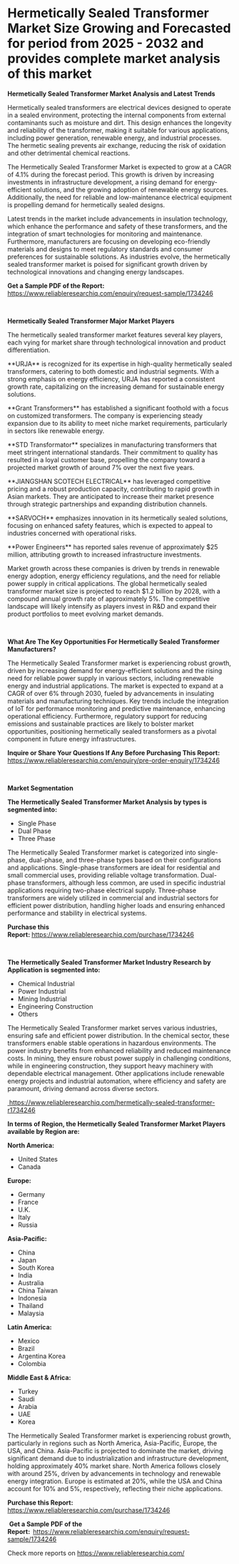 <p><h1>Hermetically Sealed Transformer Market Size Growing and Forecasted for period from 2025 - 2032 and provides complete market analysis of this market</h1></p><p><strong>Hermetically Sealed Transformer Market Analysis and Latest Trends</strong></p>
<p><p>Hermetically sealed transformers are electrical devices designed to operate in a sealed environment, protecting the internal components from external contaminants such as moisture and dirt. This design enhances the longevity and reliability of the transformer, making it suitable for various applications, including power generation, renewable energy, and industrial processes. The hermetic sealing prevents air exchange, reducing the risk of oxidation and other detrimental chemical reactions.</p><p>The Hermetically Sealed Transformer Market is expected to grow at a CAGR of 4.1% during the forecast period. This growth is driven by increasing investments in infrastructure development, a rising demand for energy-efficient solutions, and the growing adoption of renewable energy sources. Additionally, the need for reliable and low-maintenance electrical equipment is propelling demand for hermetically sealed designs. </p><p>Latest trends in the market include advancements in insulation technology, which enhance the performance and safety of these transformers, and the integration of smart technologies for monitoring and maintenance. Furthermore, manufacturers are focusing on developing eco-friendly materials and designs to meet regulatory standards and consumer preferences for sustainable solutions. As industries evolve, the hermetically sealed transformer market is poised for significant growth driven by technological innovations and changing energy landscapes.</p></p>
<p><strong>Get a Sample PDF of the Report:&nbsp;</strong> <a href="https://www.reliableresearchiq.com/enquiry/request-sample/1734246?utm_campaign=3123&utm_medium=2&utm_source=Github&utm_content=ia&utm_term=11042025&utm_id=hermetically-sealed-transformer">https://www.reliableresearchiq.com/enquiry/request-sample/1734246</a></p>
<p>&nbsp;</p>
<p><strong>Hermetically Sealed Transformer Major Market Players</strong></p>
<p><p>The hermetically sealed transformer market features several key players, each vying for market share through technological innovation and product differentiation. </p><p>**URJA** is recognized for its expertise in high-quality hermetically sealed transformers, catering to both domestic and industrial segments. With a strong emphasis on energy efficiency, URJA has reported a consistent growth rate, capitalizing on the increasing demand for sustainable energy solutions.</p><p>**Grant Transformers** has established a significant foothold with a focus on customized transformers. The company is experiencing steady expansion due to its ability to meet niche market requirements, particularly in sectors like renewable energy.</p><p>**STD Transformator** specializes in manufacturing transformers that meet stringent international standards. Their commitment to quality has resulted in a loyal customer base, propelling the company toward a projected market growth of around 7% over the next five years.</p><p>**JIANGSHAN SCOTECH ELECTRICAL** has leveraged competitive pricing and a robust production capacity, contributing to rapid growth in Asian markets. They are anticipated to increase their market presence through strategic partnerships and expanding distribution channels.</p><p>**SARVOCH** emphasizes innovation in its hermetically sealed solutions, focusing on enhanced safety features, which is expected to appeal to industries concerned with operational risks. </p><p>**Power Engineers** has reported sales revenue of approximately $25 million, attributing growth to increased infrastructure investments. </p><p>Market growth across these companies is driven by trends in renewable energy adoption, energy efficiency regulations, and the need for reliable power supply in critical applications. The global hermetically sealed transformer market size is projected to reach $1.2 billion by 2028, with a compound annual growth rate of approximately 5%. The competitive landscape will likely intensify as players invest in R&D and expand their product portfolios to meet evolving market demands.</p></p>
<p>&nbsp;</p>
<p><strong>What Are The Key Opportunities For Hermetically Sealed Transformer Manufacturers?</strong></p>
<p><p>The Hermetically Sealed Transformer market is experiencing robust growth, driven by increasing demand for energy-efficient solutions and the rising need for reliable power supply in various sectors, including renewable energy and industrial applications. The market is expected to expand at a CAGR of over 6% through 2030, fueled by advancements in insulating materials and manufacturing techniques. Key trends include the integration of IoT for performance monitoring and predictive maintenance, enhancing operational efficiency. Furthermore, regulatory support for reducing emissions and sustainable practices are likely to bolster market opportunities, positioning hermetically sealed transformers as a pivotal component in future energy infrastructures.</p></p>
<p><strong>Inquire or Share Your Questions If Any Before Purchasing This Report:</strong> <a href="https://www.reliableresearchiq.com/enquiry/pre-order-enquiry/1734246?utm_campaign=3123&utm_medium=2&utm_source=Github&utm_content=ia&utm_term=11042025&utm_id=hermetically-sealed-transformer">https://www.reliableresearchiq.com/enquiry/pre-order-enquiry/1734246</a></p>
<p>&nbsp;</p>
<p><strong>Market Segmentation</strong></p>
<p><strong>The Hermetically Sealed Transformer Market Analysis by types is segmented into:</strong></p>
<p><ul><li>Single Phase</li><li>Dual Phase</li><li>Three Phase</li></ul></p>
<p><p>The Hermetically Sealed Transformer market is categorized into single-phase, dual-phase, and three-phase types based on their configurations and applications. Single-phase transformers are ideal for residential and small commercial uses, providing reliable voltage transformation. Dual-phase transformers, although less common, are used in specific industrial applications requiring two-phase electrical supply. Three-phase transformers are widely utilized in commercial and industrial sectors for efficient power distribution, handling higher loads and ensuring enhanced performance and stability in electrical systems.</p></p>
<p><strong>Purchase this Report:&nbsp;</strong><a href="https://www.reliableresearchiq.com/purchase/1734246?utm_campaign=3123&utm_medium=2&utm_source=Github&utm_content=ia&utm_term=11042025&utm_id=hermetically-sealed-transformer">https://www.reliableresearchiq.com/purchase/1734246</a></p>
<p>&nbsp;</p>
<p><strong>The Hermetically Sealed Transformer Market Industry Research by Application is segmented into:</strong></p>
<p><ul><li>Chemical Industrial</li><li>Power Industrial</li><li>Mining Industrial</li><li>Engineering Construction</li><li>Others</li></ul></p>
<p><p>The Hermetically Sealed Transformer market serves various industries, ensuring safe and efficient power distribution. In the chemical sector, these transformers enable stable operations in hazardous environments. The power industry benefits from enhanced reliability and reduced maintenance costs. In mining, they ensure robust power supply in challenging conditions, while in engineering construction, they support heavy machinery with dependable electrical management. Other applications include renewable energy projects and industrial automation, where efficiency and safety are paramount, driving demand across diverse sectors.</p></p>
<p><a href="https://www.reliableresearchiq.com/hermetically-sealed-transformer-r1734246?utm_campaign=3123&utm_medium=2&utm_source=Github&utm_content=ia&utm_term=11042025&utm_id=hermetically-sealed-transformer">&nbsp;https://www.reliableresearchiq.com/hermetically-sealed-transformer-r1734246</a></p>
<p><strong>In terms of Region, the Hermetically Sealed Transformer Market Players available by Region are:</strong></p>
<p>
    <p> <strong> North America: </strong>
        <ul>
            <li>United States</li>
            <li>Canada</li>
        </ul>
        </p> 
    <p> <strong> Europe: </strong>
        <ul>
            <li>Germany</li>
            <li>France</li>
            <li>U.K.</li>
            <li>Italy</li>
            <li>Russia</li>
        </ul>
        </p> 
    <p> <strong> Asia-Pacific: </strong>
        <ul>
            <li>China</li>
            <li>Japan</li>
            <li>South Korea</li>
            <li>India</li>
            <li>Australia</li>
            <li>China Taiwan</li>
            <li>Indonesia</li>
            <li>Thailand</li>
            <li>Malaysia</li>
        </ul>
        </p> 
    <p> <strong> Latin America: </strong>
        <ul>
            <li>Mexico</li>
            <li>Brazil</li>
            <li>Argentina Korea</li>
            <li>Colombia</li>
        </ul>
        </p> 
    <p> <strong> Middle East & Africa: </strong>
        <ul>
            <li>Turkey</li>
            <li>Saudi</li>
            <li>Arabia</li>
            <li>UAE</li>
            <li>Korea</li>
        </ul>
    </p>
    </p>
<p><p>The Hermetically Sealed Transformer market is experiencing robust growth, particularly in regions such as North America, Asia-Pacific, Europe, the USA, and China. Asia-Pacific is projected to dominate the market, driving significant demand due to industrialization and infrastructure development, holding approximately 40% market share. North America follows closely with around 25%, driven by advancements in technology and renewable energy integration. Europe is estimated at 20%, while the USA and China account for 10% and 5%, respectively, reflecting their niche applications.</p></p>
<p><strong>Purchase this Report: </strong><a href="https://www.reliableresearchiq.com/purchase/1734246?utm_campaign=3123&utm_medium=2&utm_source=Github&utm_content=ia&utm_term=11042025&utm_id=hermetically-sealed-transformer">https://www.reliableresearchiq.com/purchase/1734246</a></p>
<p>&nbsp;<strong>Get a Sample PDF of the Report:&nbsp;&nbsp;</strong><a href="https://www.reliableresearchiq.com/enquiry/request-sample/1734246?utm_campaign=3123&utm_medium=2&utm_source=Github&utm_content=ia&utm_term=11042025&utm_id=hermetically-sealed-transformer">https://www.reliableresearchiq.com/enquiry/request-sample/1734246</a></p>
<p><strong></strong></p>
<p>Check more reports on <a href="https://www.reliableresearchiq.com/?utm_campaign=3123&utm_medium=2&utm_source=Github&utm_content=ia&utm_term=11042025&utm_id=hermetically-sealed-transformer">https://www.reliableresearchiq.com/</a></p>